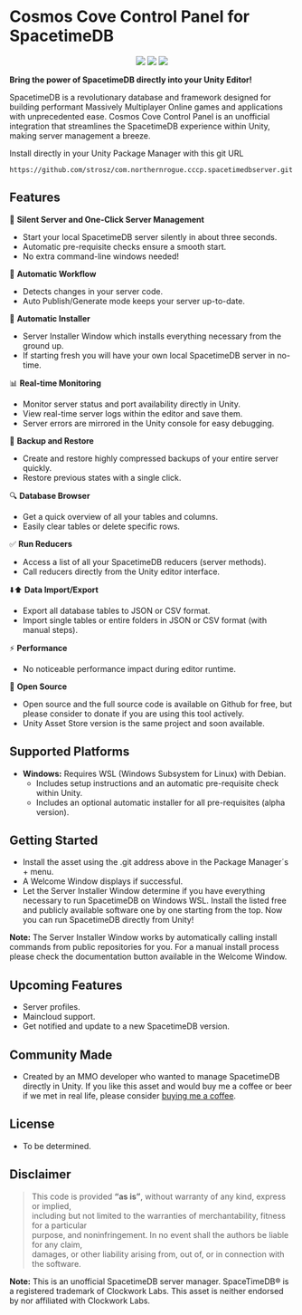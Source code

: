 # Cosmos Cove Control Panel for SpacetimeDB
<p align="center">
<a href="https://github.com/strosz/com.northernrogue.cccp.spacetimedbserver"><img src="https://img.shields.io/badge/Made%20with-Unity-57b9d3.svg?style=flat&logo=unity"></a>
<a href="https://github.com/strosz/com.northernrogue.cccp.spacetimedbserver"><img src="https://img.shields.io/github/v/release/strosz/com.northernrogue.cccp.spacetimedbserver?color=%23ff00a0&include_prereleases&label=version&sort=semver&style=flat-square"></a>
<a href="https://ko-fi.com/northernrogue"><img src="https://img.shields.io/badge/buy%20me%20a%20ko-fi-8A2BE2"></a>
</p>

**Bring the power of SpacetimeDB directly into your Unity Editor!**

SpacetimeDB is a revolutionary database and framework designed for building performant Massively Multiplayer Online games and applications with unprecedented ease. Cosmos Cove Control Panel is an unofficial integration that streamlines the SpacetimeDB experience within Unity, making server management a breeze.

Install directly in your Unity Package Manager with this git URL

```https://github.com/strosz/com.northernrogue.cccp.spacetimedbserver.git```

## Features

🚀 **Silent Server and One-Click Server Management**
   - Start your local SpacetimeDB server silently in about three seconds.
   - Automatic pre-requisite checks ensure a smooth start.
   - No extra command-line windows needed!

🔄 **Automatic Workflow**
   - Detects changes in your server code.
   - Auto Publish/Generate mode keeps your server up-to-date.

🌱 **Automatic Installer**
   - Server Installer Window which installs everything necessary from the ground up.
   - If starting fresh you will have your own local SpacetimeDB server in no-time.

📊 **Real-time Monitoring**
   - Monitor server status and port availability directly in Unity.
   - View real-time server logs within the editor and save them.
   - Server errors are mirrored in the Unity console for easy debugging.

💾 **Backup and Restore**
   - Create and restore highly compressed backups of your entire server quickly.
   - Restore previous states with a single click.

🔍 **Database Browser**
   - Get a quick overview of all your tables and columns.
   - Easily clear tables or delete specific rows.

✅ **Run Reducers**
   - Access a list of all your SpacetimeDB reducers (server methods).
   - Call reducers directly from the Unity editor interface.

⬇️⬆️ **Data Import/Export**
   - Export all database tables to JSON or CSV format.
   - Import single tables or entire folders in JSON or CSV format (with manual steps).

⚡ **Performance**
   - No noticeable performance impact during editor runtime.

🔧 **Open Source**
   - Open source and the full source code is available on Github for free, but please consider to donate if you are using this tool actively.
   - Unity Asset Store version is the same project and soon available.

## Supported Platforms

*   **Windows:** Requires WSL (Windows Subsystem for Linux) with Debian.
    *   Includes setup instructions and an automatic pre-requisite check within Unity.
    *   Includes an optional automatic installer for all pre-requisites (alpha version).

## Getting Started
   - Install the asset using the .git address above in the Package Manager´s + menu.
   - A Welcome Window displays if successful.
   - Let the Server Installer Window determine if you have everything necessary to run SpacetimeDB on Windows WSL. Install the listed free and publicly available software one by one starting from the top. Now you can run SpacetimeDB directly from Unity!

   **Note:** The Server Installer Window works by automatically calling install commands from public repositories for you. For a manual install process please check the documentation button available in the Welcome Window.

## Upcoming Features
   - Server profiles.
   - Maincloud support.
   - Get notified and update to a new SpacetimeDB version.

## Community Made
   - Created by an MMO developer who wanted to manage SpacetimeDB directly in Unity.
   If you like this asset and would buy me a coffee or beer if we met in real life,
   please consider <a href="https://ko-fi.com/northernrogue">buying me a coffee</a>.

## License
   - To be determined.

## Disclaimer

> This code is provided **“as is”**, without warranty of any kind, express or implied,  
> including but not limited to the warranties of merchantability, fitness for a particular  
> purpose, and noninfringement. In no event shall the authors be liable for any claim,  
> damages, or other liability arising from, out of, or in connection with the software.

   **Note:** This is an unofficial SpacetimeDB server manager. SpaceTimeDB® is a registered trademark of Clockwork Labs. This asset is neither endorsed by nor affiliated with Clockwork Labs.